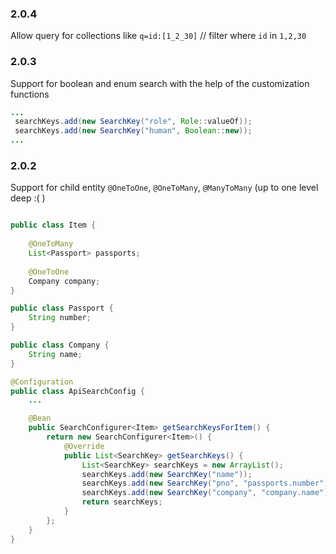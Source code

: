 ### 2.0.4
Allow query for collections like `q=id:[1_2_30]` // filter where `id` in `1,2,30`

### 2.0.3
Support for boolean and enum search with the help of the customization functions

```java
...
 searchKeys.add(new SearchKey("role", Role::valueOf));
 searchKeys.add(new SearchKey("human", Boolean::new));
...
```

### 2.0.2
Support for child entity `@OneToOne`, `@OneToMany`, `@ManyToMany` (up to one level deep :( )


```java

public class Item {
    
    @OneToMany
    List<Passport> passports;
    
    @OneToOne
    Company company;
}

public class Passport {
    String number;
}

public class Company {
    String name;
}

@Configuration
public class ApiSearchConfig {
    ...

    @Bean
    public SearchConfigurer<Item> getSearchKeysForItem() {
        return new SearchConfigurer<Item>() {
            @Override
            public List<SearchKey> getSearchKeys() {
                List<SearchKey> searchKeys = new ArrayList();
                searchKeys.add(new SearchKey("name"));
                searchKeys.add(new SearchKey("pno", "passports.number"));
                searchKeys.add(new SearchKey("company", "company.name"));
                return searchKeys;
            }
        };
    }
}

```
